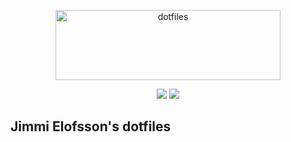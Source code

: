 <p align="center">
  <img src="http://assets.xrb.se/gh-dotfiles.svg" alt="dotfiles" width="360" height="112" />
  <div align="center">
    <img src="https://img.shields.io/github/last-commit/jelofsson/dotfiles.svg" />
    <img src="https://img.shields.io/badge/platform-linux-blue.svg" />
  </div>
</p>

## Jimmi Elofsson's dotfiles
